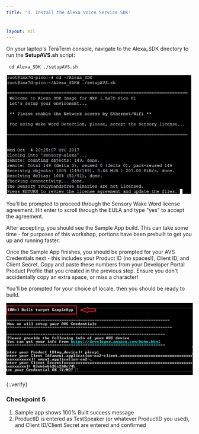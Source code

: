 ```yaml
---
title: '3. Install the Alexa Voice Service SDK'


layout: nil
---
```


On your laptop's TeraTerm console, navigate to the Alexa_SDK directory to run the **SetupAVS.sh** script:

`
cd Alexa_SDK
./setupAVS.sh`

![SetupAVS](assets/SetupAVS.PNG)

You'll be prompted to proceed through the Sensory Wake Word license agreement.  Hit enter to scroll through the EULA and type "yes" to accept the agreement.

After accepting, you should see the Sample App build.  This can take some time - for purposes of this workshop, portions have been prebuilt to get you up and running faster.

Once the Sample App finishes, you should be prompted for your AVS Credentials next - this includes your Product ID (no spaces!), Client ID, and Client Secret.  Copy and paste these numbers from your Developer Portal Product Profile that you created in the previous step.  Ensure you don't accidentally copy an extra space, or miss a character!

You'll be prompted for your choice of locale, then you should be ready to build.

![AppBuilt](assets/AppBuilt.PNG)

{:.verify}
### Checkpoint 5

1. Sample app shows 100% Built success message
2. ProductID is entered as TestSpeaker (or whatever ProductID you used), and Client ID/Client Secret are entered and confirmed  
